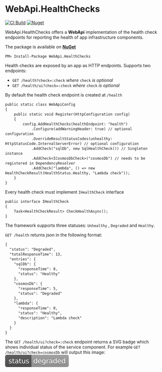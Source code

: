 # WebApi.HealthChecks

[![CI Build](https://github.com/kpol/WebApi.HealthChecks/workflows/CI%20Build/badge.svg)](https://github.com/kpol/WebApi.HealthChecks/actions)
[![Nuget](https://img.shields.io/nuget/v/WebApi.HealthChecks.svg)](https://www.nuget.org/packages/WebApi.HealthChecks)

WebApi.HealthChecks offers a **WebApi** implementation of the health check endpoints for reporting the health of app infrastructure components.

The package is available on [**NuGet**](https://nuget.org/packages/WebApi.HealthChecks)

    PM> Install-Package WebApi.HealthChecks

Health checks are exposed by an app as HTTP endpoints.
Supports two endpoints: 
- `GET /health?check=:check` *where* `check` *is optional*
- `GET /health/ui?check=:check` *where* `check` *is optional*


By default the health check endpoint is created at `/health`
```
public static class WebApiConfig
{
    public static void Register(HttpConfiguration config)
    {
        config.AddHealthChecks(healthEndpoint: "health")
            .Configure(addWarningHeader: true) // optional configuration
            .OverrideResultStatusCodes(unhealthy: HttpStatusCode.InternalServerError) // optional configuration
            .AddCheck("sqlDb", new SqlHealthCheck()) // Singleton instance
            .AddCheck<ICosmosDbCheck>("cosmosDb") // needs to be registered in DependencyResolver
            .AddCheck("lambda", () => new HealthCheckResult(HealthStatus.Healthy, "Lambda check"));
    }
}
```

Every health check must implement `IHealthCheck` interface
```
public interface IHealthCheck
{
    Task<HealthCheckResult> CheckHealthAsync();
}
```
The framework supports three statuses: `Unhealthy` , `Degraded` and `Healthy`.

`GET /health` returns json in the following format:
```
{
  "status": "Degraded",
  "totalResponseTime": 13,
  "entries": {
    "sqlDb": {
      "responseTime": 8,
      "status": "Healthy"
    },
    "cosmosDb": {
      "responseTime": 5,
      "status": "Degraded"
    },
    "lambda": {
      "responseTime": 0,
      "status": "Healthy",
      "description": "Lambda check"
    }
  }
}
```
The `GET /health/ui?check=:check` endpoint returns a SVG badge which shows individual status of the service component.
For example `GET /health/ui?check=cosmosDb` will output this image: ![degraded](/src/WebApi.HealthChecks/Content/status-degraded-lightgrey.svg)
